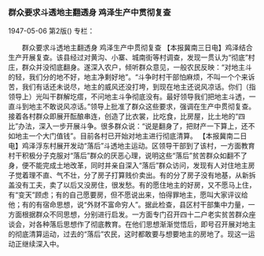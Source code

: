 ### 群众要求斗透地主翻透身  鸡泽生产中贯彻复查

1947-05-06
第2版()
专栏：

　　群众要求斗透地主翻透身
    鸡泽生产中贯彻复查
    【本报冀南三日电】鸡泽结合生产开展复查。该县经过对黄沟、小寨、城南街等村调查，发现一贯认为“彻底”村庄，群众并没彻底翻身。遂深入农户，倾听群众意见，一般农民反映：“对地主斗的轻，我们分的地不好，地主净剩好地”。“斗争时村干部怕麻烦，不叫一个个来诉苦，我们有话还未说尽，地主的威风还没打垮，到现在地主还说风凉话。你们（指领导上）光叫干群解圪瘩，不问地主斗争彻底没有。最好领导我们把地主斗透，一直斗到地主不敢说风凉话。”领导上批准了群众这些要求，强调在生产中贯彻复查。接着各村群众即展开酝酿串连，创造了比衣裳，比吃食，比房屋，比土地的“四比”办法，深入一步开展斗争。很多群众说：“说是翻身了，把财产一下算上，还不如地主一个大门值钱”。目前各村已开始对地主进行彻底清算。
    【本报冀南二日电】鸡泽浮东村展开发动“落后”斗透地主运动。区领导干部到了该村，一方面教育村干积极分子克服对“落后”群众的厌恶心理，说明这些“落后”贫苦群众如翻不了身，便不能完成土地改革，同时并亲自深入“落后”群众访问，发现有人对住地主房子觉着理不直、气不壮，分了房子打算贱价卖出。有的分了房子没有地基，从新拆盖没有工夫，卖了以后又没房住，很发愁。有的愿住地主的好房，又不愿马上住，有“变天”顾虑；有的自己愿要房，但不愿说出来，怕得罪地主，愿叫大家评议给他；有的有宿命思想，说“外财不富命穷人”。据此检查，县区村干部集中力量，一方面根据群众不同思想，分别进行启发。一方面专门召开四十二户老实贫苦群众座谈会，对各种落后思想作了彻底教育。在他们思想渐渐觉悟后，即号召开展对地主的彻底清算运动，过去的“落后”农民，这时都敢要与想要地主的房地了。现这一运动正继续深入中。
